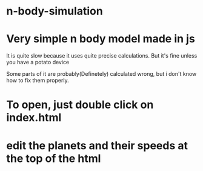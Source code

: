 # n-body-simulation
# Very simple n body model made in js
It is quite slow because it uses quite precise calculations. But it's fine unless you have a potato device

Some parts of it are probably(Definetely) calculated wrong, but i don't know how to fix them properly.

# To open, just double click on index.html
# edit the planets and their speeds at the top of the html




